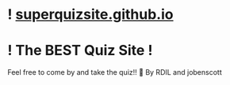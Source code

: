 # ! [superquizsite.github.io](https://superquizsite.github.io)
# ! The BEST Quiz Site !  
Feel free to come by and take the quiz!! :eagle:
By RDIL and jobenscott
